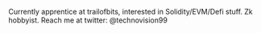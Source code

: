 Currently apprentice at trailofbits, interested in Solidity/EVM/Defi stuff. Zk hobbyist.
Reach me at twitter: @technovision99

<!---
This is a ✨ special ✨ repository because its `README.md` (this file) appears on your GitHub profile.
You can click the Preview link to take a look at your changes.
--->
